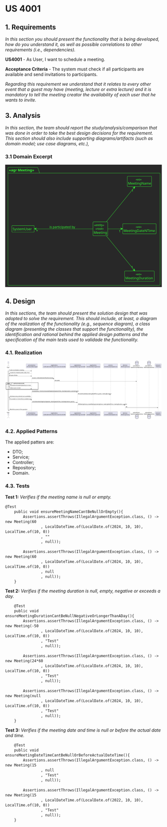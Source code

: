 # US 4001

## 1. Requirements

*In this section you should present the functionality that is being developed, how do you understand it, as well as possible correlations to other requirements (i.e., dependencies).*

**US4001** -  As User, I want to schedule a meeting.

**Acceptance Criteria** - The system must check if all participants are available and send invitations to participants.

*Regarding this requirement we understand that it relates to every other event that a guest may have (meeting, lecture 
or extra lecture) and it is mandatory to tell the meeting creator the availability of each user that he wants to invite.*

## 3. Analysis

*In this section, the team should report the study/analysis/comparison that was done in order to take the best design decisions for the requirement. This section should also include supporting diagrams/artifacts (such as domain model; use case diagrams, etc.),*

### 3.1 Domain Excerpt
![excerpt diagram](domain_excerpt_4001.svg "domain_excerpt_4001.svg")

## 4. Design

*In this sections, the team should present the solution design that was adopted to solve the requirement. This should include, at least, a diagram of the realization of the functionality (e.g., sequence diagram), a class diagram (presenting the classes that support the functionality), the identification and rational behind the applied design patterns and the specification of the main tests used to validade the functionality.*

### 4.1. Realization
![sequence diagram](sequence_diagram_4001.svg "sequence_diagram_4001.svg")

### 4.2. Applied Patterns
The applied patters are:
 - DTO;
 - Service;
 - Controller;
 - Repository;
 - Domain.
### 4.3. Tests

**Test 1:** *Verifies if the meeting name is null or empty.*

```
@Test
    public void ensureMeetingNameCantBeNullOrEmpty(){
        Assertions.assertThrows(IllegalArgumentException.class, () -> new Meeting(60
                , LocalDateTime.of(LocalDate.of(2024, 10, 10), LocalTime.of(10, 0))
                , ""
                , null));

        Assertions.assertThrows(IllegalArgumentException.class, () -> new Meeting(60
                , LocalDateTime.of(LocalDate.of(2024, 10, 10), LocalTime.of(10, 0))
                , null
                , null));
    }
```
**Test 2:** *Verifies if the meeting duration is null, empty, negative or exceeds a day.*
```
    @Test
    public void ensureMeetingDurationCantBeNullNegativeOrLongerThanADay(){
        Assertions.assertThrows(IllegalArgumentException.class, () -> new Meeting(-50
                , LocalDateTime.of(LocalDate.of(2024, 10, 10), LocalTime.of(10, 0))
                , "Test"
                , null));

        Assertions.assertThrows(IllegalArgumentException.class, () -> new Meeting(24*60
                , LocalDateTime.of(LocalDate.of(2024, 10, 10), LocalTime.of(10, 0))
                , "Test"
                , null));

        Assertions.assertThrows(IllegalArgumentException.class, () -> new Meeting(null
                , LocalDateTime.of(LocalDate.of(2024, 10, 10), LocalTime.of(10, 0))
                , "Test"
                , null));
    }
```
**Test 3:** *Verifies if the meeting date and time is null or before the actual date and time.*
```
    @Test
    public void ensureMeetingDateTimeCantBeNullOrBeforeActualDateTime(){
        Assertions.assertThrows(IllegalArgumentException.class, () -> new Meeting(15
                , null
                , "Test"
                , null));

        Assertions.assertThrows(IllegalArgumentException.class, () -> new Meeting(15
                , LocalDateTime.of(LocalDate.of(2022, 10, 10), LocalTime.of(10, 0))
                , "Test"
                , null));
    }
````